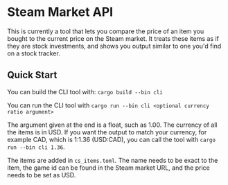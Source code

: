 # Steam Market API

This is currently a tool that lets you compare the price of an item you bought to the current price on the Steam market. It treats these items as if they are stock investments, and shows you output similar to one you'd find on a stock tracker.

## Quick Start

You can build the CLI tool with: `cargo build --bin cli`

You can run the CLI tool with `cargo run --bin cli <optional currency ratio argument>`

The argument given at the end is a float, such as 1.00. The currency of all the items is in USD. If you want the output to match your currency, for example CAD, which is 1:1.36 (USD:CAD), you can call the tool with `cargo run --bin cli 1.36`.

The items are added in `cs_items.toml`. The name needs to be exact to the item, the game id can be found in the Steam market URL, and the price needs to be set as USD.